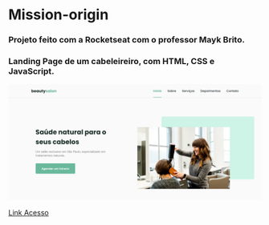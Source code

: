 # Mission-origin
### Projeto feito com a Rocketseat com o professor Mayk Brito.
### Landing Page de um cabeleireiro, com HTML, CSS e JavaScript.

<img src="assets/foto-git.png" width="800px" height="auto">

[Link Acesso](https://isaias-tortorele.github.io/Mission-origin/)

